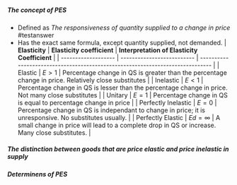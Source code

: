 ##### The concept of PES
- Defined as *The responsiveness of quantity supplied to a change in price* #testanswer 
- Has the exact same formula, except quantity supplied, not demanded.
| **Elasticity**      | **Elasticity coefficient** | **Interpretation of Elasticity Coefficient**                                   |
| ------------------- | -------------------------- | ------------------------------------------------------------------------------ |
| Elastic             | $E>1$                      | Percentage change in QS is greater than the percentage change in price. Relatively close substitutes         |
| Inelastic           | $E<1$                      | Percentage change in QS is lesser than the percentage change in price. Not many close substitutes          |
| Unitary             | $E=1$                      | Percentage change in QS is equal to percentage change in price                 |
| Perfectly Inelastic | $E=0$                      | Percentage change in QS is independant to change in price; it is unresponsive. No substitutes usually. |
| Perfectly Elastic   | $Ed=\infty$                | A small change in price will lead to a complete drop in QS or increase. Many close substitutes.                                                                              |

##### The distinction between goods that are price elastic and price inelastic in supply
##### Determinens of PES
